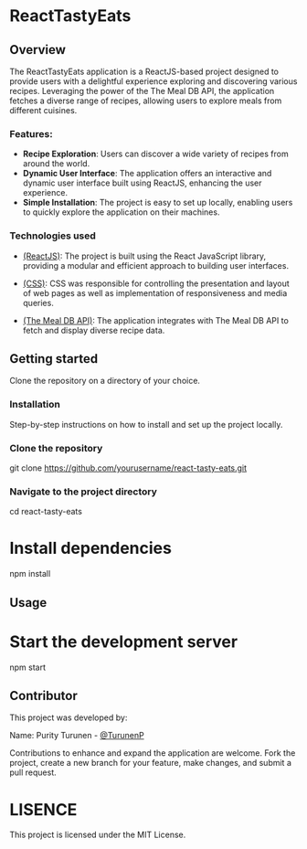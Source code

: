# ReactTastyEats

## Overview

The ReactTastyEats application is a ReactJS-based project designed to provide users with a delightful experience exploring and discovering various recipes. Leveraging the power of the The Meal DB API, the application fetches a diverse range of recipes, allowing users to explore meals from different cuisines.

### Features:

- **Recipe Exploration**: Users can discover a wide variety of recipes from around the world.
- **Dynamic User Interface**: The application offers an interactive and dynamic user interface built using ReactJS, enhancing the user experience.
- **Simple Installation**: The project is easy to set up locally, enabling users to quickly explore the application on their machines.


### Technologies used

- [(ReactJS)](https://legacy.reactjs.org/docs/getting-started.html): The project is built using the React JavaScript library, providing a modular and efficient approach to building user interfaces.

- [(CSS)](https://web.dev/learn/css/): CSS was responsible for controlling the presentation and layout of web pages as well as implementation of responsiveness and media queries.

- [(The Meal DB API)](https://www.themealdb.com/api.php): The application integrates with The Meal DB API to fetch and display diverse recipe data.



## Getting started
Clone the repository on a directory of your choice.


### Installation

Step-by-step instructions on how to install and set up the project locally.

### Clone the repository
git clone https://github.com/yourusername/react-tasty-eats.git

### Navigate to the project directory
cd react-tasty-eats

# Install dependencies
npm install

## Usage

# Start the development server
npm start


## Contributor
This project was developed by:

Name: Purity Turunen - [@TurunenP](https://github.com/TurunenP/ReactTastyEats)

Contributions to enhance and expand the application are welcome.
Fork the project, create a new branch for your feature, make changes, and submit a pull request.


# LISENCE
This project is licensed under the MIT License.
